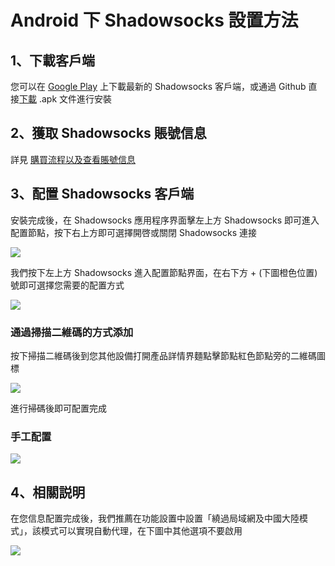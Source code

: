 # Android 下 Shadowsocks 設置方法

## 1、下載客戶端

您可以在 [Google Play](https://play.google.com/store/apps/details?id=com.github.shadowsocks) 上下載最新的 Shadowsocks 客戶端，或通過 Github 直接[下載](https://github.com/shadowsocks/shadowsocks-android/releases) .apk 文件進行安裝

## 2、獲取 Shadowsocks 賬號信息

詳見 [購買流程以及查看賬號信息](https://github.com/Shadowsocks-Wiki/shadowsocks/blob/master/1-buy-shadowsocks.md)

## 3、配置 Shadowsocks 客戶端

安裝完成後，在 Shadowsocks 應用程序界面擊左上方 Shadowsocks 即可進入配置節點，按下右上方即可選擇開啓或關閉 Shadowsocks 連接

![](https://ooo.0o0.ooo/2017/01/04/586d09b4a78a9.png)

我們按下左上方 Shadowsocks 進入配置節點界面，在右下方 + (下圖橙色位置)號即可選擇您需要的配置方式

![](https://ooo.0o0.ooo/2017/01/04/586d09d392dda.png)

### 通過掃描二維碼的方式添加

按下掃描二維碼後到您其他設備打開產品詳情界麵點擊節點紅色節點旁的二維碼圖標

![](https://ooo.0o0.ooo/2017/01/04/586d0cae41e3b.png)

進行掃碼後即可配置完成

### 手工配置

![](https://i.loli.net/2017/11/02/59fa8533ca17f.jpg)

## 4、相關説明

在您信息配置完成後，我們推薦在功能設置中設置「繞過局域網及中國大陸模式」，該模式可以實現自動代理，在下圖中其他選項不要啟用

![](https://ooo.0o0.ooo/2017/01/04/586d0a290c833.png)
